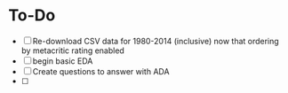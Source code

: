 # To-Do

- [ ] Re-download CSV data for 1980-2014 (inclusive) now that ordering by metacritic rating enabled
- [ ] begin basic EDA
- [ ] Create questions to answer with ADA
- [ ] 